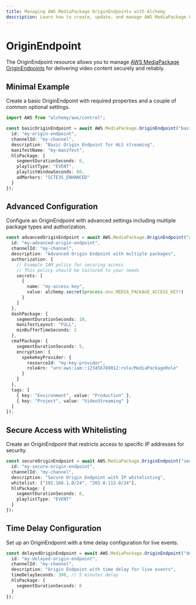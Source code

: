 ```yaml
---
title: Managing AWS MediaPackage OriginEndpoints with Alchemy
description: Learn how to create, update, and manage AWS MediaPackage OriginEndpoints using Alchemy Cloud Control.
---
```


# OriginEndpoint

The OriginEndpoint resource allows you to manage [AWS MediaPackage OriginEndpoints](https://docs.aws.amazon.com/mediapackage/latest/userguide/) for delivering video content securely and reliably.

## Minimal Example

Create a basic OriginEndpoint with required properties and a couple of common optional settings.

```ts
import AWS from "alchemy/aws/control";

const basicOriginEndpoint = await AWS.MediaPackage.OriginEndpoint("basicOriginEndpoint", {
  id: "my-origin-endpoint",
  channelId: "my-channel",
  description: "Basic Origin Endpoint for HLS streaming",
  manifestName: "my-manifest",
  hlsPackage: {
    segmentDurationSeconds: 6,
    playlistType: "EVENT",
    playlistWindowSeconds: 60,
    adMarkers: "SCTE35_ENHANCED"
  }
});
```

## Advanced Configuration

Configure an OriginEndpoint with advanced settings including multiple package types and authorization.

```ts
const advancedOriginEndpoint = await AWS.MediaPackage.OriginEndpoint("advancedOriginEndpoint", {
  id: "my-advanced-origin-endpoint",
  channelId: "my-channel",
  description: "Advanced Origin Endpoint with multiple packages",
  authorization: {
    // Example IAM policy for securing access
    // This policy should be tailored to your needs
    secrets: [
      {
        name: "my-access-key",
        value: alchemy.secret(process.env.MEDIA_PACKAGE_ACCESS_KEY!)
      }
    ]
  },
  dashPackage: {
    segmentDurationSeconds: 10,
    manifestLayout: "FULL",
    minBufferTimeSeconds: 2
  },
  cmafPackage: {
    segmentDurationSeconds: 5,
    encryption: {
      spekeKeyProvider: {
        resourceId: "my-key-provider",
        roleArn: "arn:aws:iam::123456789012:role/MediaPackageRole"
      }
    }
  },
  tags: [
    { key: "Environment", value: "Production" },
    { key: "Project", value: "VideoStreaming" }
  ]
});
```

## Secure Access with Whitelisting

Create an OriginEndpoint that restricts access to specific IP addresses for security.

```ts
const secureOriginEndpoint = await AWS.MediaPackage.OriginEndpoint("secureOriginEndpoint", {
  id: "my-secure-origin-endpoint",
  channelId: "my-channel",
  description: "Secure Origin Endpoint with IP whitelisting",
  whitelist: ["192.168.1.0/24", "203.0.113.0/24"],
  hlsPackage: {
    segmentDurationSeconds: 6,
    playlistType: "EVENT"
  }
});
```

## Time Delay Configuration

Set up an OriginEndpoint with a time delay configuration for live events.

```ts
const delayedOriginEndpoint = await AWS.MediaPackage.OriginEndpoint("delayedOriginEndpoint", {
  id: "my-delayed-origin-endpoint",
  channelId: "my-channel",
  description: "Origin Endpoint with time delay for live events",
  timeDelaySeconds: 300, // 5 minutes delay
  hlsPackage: {
    segmentDurationSeconds: 6
  }
});
```